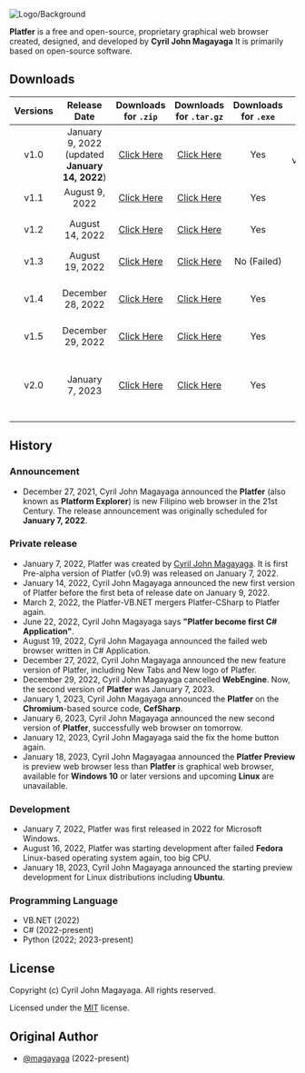 ![Logo/Background](https://github.com/Platfer/Platfer/blob/main/Platfer.png)

**Platfer** is a free and open-source, proprietary graphical web browser created, designed, and developed by **Cyril John Magayaga** It is primarily based on open-source software.

## Downloads
| **Versions** | **Release Date** | **Downloads for `.zip`** | **Downloads for `.tar.gz`** | **Downloads for `.exe`** | **Visual Studio** version | Notes |
|:-:|:-:|:-:|:-:|:-:|:-:|:-:|
| v1.0 | January 9, 2022 (updated **January 14, 2022**) | [Click Here](https://github.com/Platfer/Platfer/archive/refs/tags/v1.0.zip) | [Click Here](https://github.com/Platfer/Platfer/archive/refs/tags/v1.0.tar.gz) | Yes | **(v17.0.2)** v17.0.31919.166 | First **Visual Basic .NET** Application |
| v1.1 | August 9, 2022 | [Click Here](https://github.com/Platfer/Platfer/archive/refs/tags/v1.1.zip) | [Click Here](https://github.com/Platfer/Platfer/archive/refs/tags/v1.1.tar.gz) | Yes | **(v17.2.6)** 17.2.32630.192 | First **C#** Application |
| v1.2 | August 14, 2022 | [Click Here](https://github.com/Platfer/Platfer/archive/refs/tags/v1.2.zip) | [Click Here](https://github.com/Platfer/Platfer/archive/refs/tags/v1.2.tar.gz) | Yes | **(v17.2.6)** 17.2.32630.192 | First Redesign of Platfer |
| v1.3 | August 19, 2022 | [Click Here](https://github.com/Platfer/Platfer/archive/refs/tags/v1.3.zip) | [Click Here](https://github.com/Platfer/Platfer/archive/refs/tags/v1.3.tar.gz) | No (Failed) | **(v17.3.0)** 17.3.32804.467 | First Fix bugs |
| v1.4 | December 28, 2022 | [Click Here](https://github.com/Platfer/Platfer/archive/refs/tags/v1.4.zip) | [Click Here](https://github.com/Platfer/Platfer/archive/refs/tags/v1.4.tar.gz) | Yes | **(17.4.3)** 17.4.33205.214 | New tabs and New logo of Platfer |
| v1.5 | December 29, 2022 | [Click Here](https://github.com/Platfer/Platfer/archive/refs/tags/v1.5.zip) | [Click Here](https://github.com/Platfer/Platfer/archive/refs/tags/v1.5.tar.gz) | Yes | **(17.4.3)** 17.4.33205.214 | Second Fix bugs |
| v2.0 | January 7, 2023 | [Click Here](https://github.com/Platfer/Platfer/archive/refs/tags/v2.0.zip) | [Click Here](https://github.com/Platfer/Platfer/archive/refs/tags/v2.0.tar.gz) | Yes | **(17.4.3)** 17.4.33205.214 | New version of Platfer and Chromium-based web browser|

## History

### Announcement
  * December 27, 2021, Cyril John Magayaga announced the **Platfer** (also known as **Platform Explorer**) is new Filipino web browser in the 21st Century. The release announcement was originally scheduled for **January 7, 2022**.

### Private release
  * January 7, 2022, Platfer was created by [Cyril John Magayaga](https://github.com/magayaga). It is first Pre-alpha version of Platfer (v0.9) was released on January 7, 2022.
  * January 14, 2022, Cyril John Magayaga announced the new first version of Platfer before the first beta of release date on January 9, 2022.
  * March 2, 2022, the Platfer-VB.NET mergers Platfer-CSharp to Platfer again.
  * June 22, 2022, Cyril John Magayaga says **"Platfer become first C# Application"**.
  * August 19, 2022, Cyril John Magayaga announced the failed web browser written in C# Application.
  * December 27, 2022, Cyril John Magayaga announced the new feature version of Platfer, including New Tabs and New logo of Platfer.
  * December 29, 2022, Cyril John Magayaga cancelled **WebEngine**. Now, the second version of **Platfer** was January 7, 2023.
  * January 1, 2023, Cyril John Magayaga announced the **Platfer** on the **Chromium**-based source code, **CefSharp**.
  * January 6, 2023, Cyril John Magayaga announced the new second version of **Platfer**, successfully web browser on tomorrow.
  * January 12, 2023, Cyril John Magayaga said the fix the home button again.
  * January 18, 2023, Cyril John Magayagaa announced the **Platfer Preview** is preview web browser less than **Platfer** is graphical web browser, available for **Windows 10** or later versions and upcoming **Linux** are unavailable.
  
### Development
  * January 7, 2022, Platfer was first released in 2022 for Microsoft Windows.
  * August 16, 2022, Platfer was starting development after failed **Fedora** Linux-based operating system again, too big CPU.
  * January 18, 2023, Cyril John Magayaga announced the starting preview development for Linux distributions including **Ubuntu**.

### Programming Language
  * VB.NET (2022)
  * C# (2022-present)
  * Python (2022; 2023-present)

## License

Copyright (c) Cyril John Magayaga. All rights reserved.

Licensed under the [MIT](https://github.com/Platfer/Platfer/blob/main/LICENSE) license.

## Original Author
* [@magayaga](https://github.com/magayaga) (2022-present)
